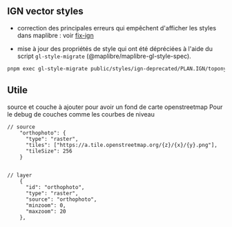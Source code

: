 ## IGN vector styles

- correction des principales erreurs qui empêchent d'afficher les styles dans maplibre : voir [fix-ign](fix-ign.md)

- mise à jour des propriétés de style qui ont été dépréciées à l'aide du script `gl-style-migrate` (@maplibre/maplibre-gl-style-spec).

```bash
pnpm exec gl-style-migrate public/styles/ign-deprecated/PLAN.IGN/toponymes.json > public/styles/ign/PLAN.IGN/toponymes.json
```

## Utile

source et couche à ajouter pour avoir un fond de carte openstreetmap
Pour le debug de couches comme les courbes de niveau


```
// source
    "orthophoto": {
      "type": "raster",
      "tiles": ["https://a.tile.openstreetmap.org/{z}/{x}/{y}.png"],
      "tileSize": 256
    }


// layer
    {
      "id": "orthophoto",
      "type": "raster",
      "source": "orthophoto",
      "minzoom": 0,
      "maxzoom": 20
    },

```
